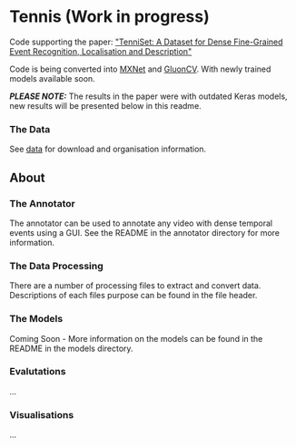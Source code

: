 # Tennis (Work in progress)
Code supporting the paper:
["TenniSet: A Dataset for Dense Fine-Grained Event Recognition, Localisation and Description"](http://hf.id.au/papers/DICTA17_Tennis.pdf)

Code is being converted into [MXNet](https://mxnet.apache.org/) and
[GluonCV](https://gluon-cv.mxnet.io/). With newly trained models
available soon.

***PLEASE NOTE:*** The results in the paper were with outdated Keras
models, new results will be presented below in this readme.


### The Data
See [data](/data/) for download and organisation information.


## About
### The Annotator
The annotator can be used to annotate any video with dense temporal events using a GUI. See the README in the annotator directory for more information.

### The Data Processing
There are a number of processing files to extract and convert data. Descriptions of each files purpose can be found in the file header.

### The Models
Coming Soon - More information on the models can be found in the README in the models directory.

### Evalutations
...

### Visualisations
...